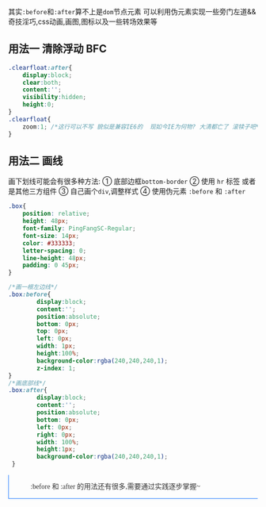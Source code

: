 其实`:before`和`:after`算不上是`dom`节点元素
可以利用伪元素实现一些旁门左道&&奇技淫巧,css动画,画图,图标以及一些转场效果等

## 用法一 清除浮动 BFC

```css
.clearfloat:after{
    display:block;
    clear:both;
    content:'';
    visibility:hidden;
    height:0;
} 
.clearfloat{
    zoom:1; /*这行可以不写 貌似是兼容IE6的  现如今IE为何物? 大清都亡了 滚犊子吧*/
} 

```


## 用法二 画线
画下划线可能会有很多种方法: 
① 底部边框`bottom-border`
② 使用 `hr` 标签 或者是其他三方组件
③ 自己画个`div`,调整样式
④ 使用伪元素 `:before` 和 `:after`
 
```css
.box{
    position: relative;
    height: 48px;
    font-family: PingFangSC-Regular;
    font-size: 14px;
    color: #333333;
    letter-spacing: 0;
    line-height: 48px;
    padding: 0 45px;
}

/*画一根左边线*/
.box:before{
        display:block;
        content:'';
        position:absolute;
        bottom: 0px;
        top: 0px;
        left: 0px;
        width: 1px;
        height:100%;
        background-color:rgba(240,240,240,1);
        z-index: 1;
}
/*画底部线*/
.box:after{
        display:block;
        content:'';
        position:absolute;
        bottom: 0px;
        left: 0px;
        right: 0px;
        width: 100%;
        height:1px;
        background-color:rgba(240,240,240,1);
 }

```

<style>
.box{
    position: relative;
    height: 48px;
    font-family: PingFangSC-Regular;
    font-size: 14px;
    color: #333333;
    letter-spacing: 0;
    line-height: 48px;
    padding: 0 45px;
}

/*画一根左边线*/
.box:before{
        display:block;
        content:'';
        position:absolute;
        bottom: 0px;
        top: 0px;
        left: 0px;
        width: 1px;
        height:100%;
        background-color:rgb(30,120,255);
        z-index: 1;
}
/*画底部线*/
.box:after{
        display:block;
        content:'';
        position:absolute;
        bottom: 0px;
        left: 0px;
        right: 0px;
        width: 100%;
        height:1px;
        background-color:rgb(30,120,255);
 }
</style>
<div class="box">
    :before 和 :after 的用法还有很多,需要通过实践逐步掌握~
</div>